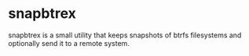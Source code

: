 # snapbtrex
snapbtrex is a small utility that keeps snapshots of btrfs filesystems
and optionally send it to a remote system.
